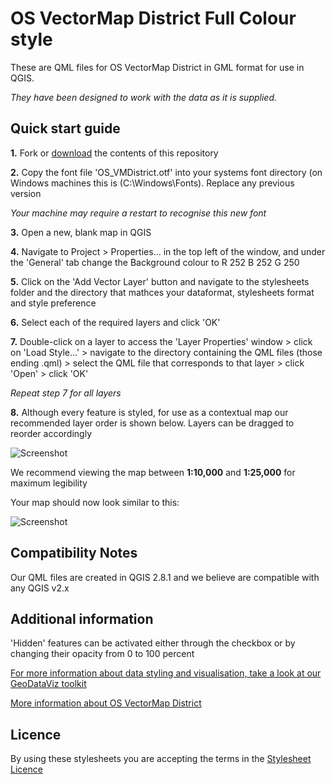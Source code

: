 # OS VectorMap District Full Colour style

These are QML files for OS VectorMap District in GML format for use in QGIS.

*They have been designed to work with the data as it is supplied.*

## Quick start guide

**1.**  Fork or [download](https://github.com/OrdnanceSurvey/OS-VectorMap-District-stylesheets/archive/master.zip) the contents of this repository

**2.**  Copy the font file 'OS_VMDistrict.otf' into your systems font directory (on Windows machines this is (C:\Windows\Fonts). Replace any previous version

*Your machine may require a restart to recognise this new font*

**3.**  Open a new, blank map in QGIS

**4.**  Navigate to Project > Properties... in the top left of the window, and under the 'General' tab change the Background colour to R 252 B 252 G 250

**5.**  Click on the 'Add Vector Layer' button and navigate to the stylesheets folder and the directory that mathces your dataformat, stylesheets format and style preference

**6.**  Select each of the required layers and click 'OK'

**7.**  Double-click on a layer to access the 'Layer Properties' window > click on 'Load Style...' > navigate to the directory containing the QML files (those ending .qml) > select the QML file that corresponds to that layer > click 'Open' > click 'OK'

*Repeat step 7 for all layers*

**8.**  Although every feature is styled, for use as a contextual map our recommended layer order is shown below. Layers can be dragged to reorder accordingly

  ![Screenshot](https://github.com/OrdnanceSurvey/OS-VectorMap-District-stylesheets/raw/master/GML%20stylesheets/QGIS%20stylesheets%20(QML)/Full%20Colour%20style/images/VMD_layer_order.PNG "Recommended layer order for OS VectorMap District")

We recommend viewing the map between **1:10,000** and **1:25,000** for maximum legibility

Your map should now look similar to this: 

  ![Screenshot](https://github.com/OrdnanceSurvey/OS-VectorMap-District-stylesheets/raw/master/GML%20stylesheets/QGIS%20stylesheets%20(QML)/Full%20Colour%20style/images/VMD_FC_screenshot.PNG "Screenshot of OS VectorMap District at 1:15,000")

## Compatibility Notes

Our QML files are created in QGIS 2.8.1 and we believe are compatible with any QGIS v2.x

## Additional information

'Hidden' features can be activated either through the checkbox or by changing their opacity from 0 to 100 percent

[For more information about data styling and visualisation, take a look at our GeoDataViz toolkit](https://github.com/OrdnanceSurvey/GeoDataViz-Toolkit)

[More information about OS VectorMap District](http://www.ordnancesurvey.co.uk/business-and-government/products/vectormap-district.html)

## Licence

By using these stylesheets you are accepting the terms in the [Stylesheet Licence](http://www.ordnancesurvey.co.uk/docs/licences/stylesheet-licence-v2.pdf)
